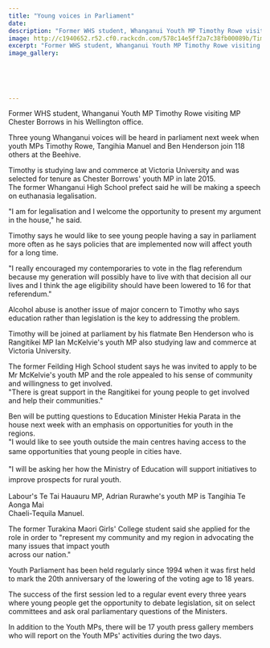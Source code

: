 ```yaml
---
title: "Young voices in Parliament"
date: 
description: "Former WHS student, Whanganui Youth MP Timothy Rowe visiting MP Chester Borrows in his Wellington office, Wanganui Chronicle article on 17/7/16..."
image: http://c1940652.r52.cf0.rackcdn.com/578c14e5ff2a7c38fb00089b/Timothy-Rowe-ex-student-in-parliament-july-2016.jpg
excerpt: "Former WHS student, Whanganui Youth MP Timothy Rowe visiting MP Chester Borrows in his Wellington office, Wanganui Chronicle article on 17/7/16..."
image_gallery:
    
    
    
    
    
---
```


<p>Former WHS student, Whanganui Youth MP Timothy Rowe visiting MP Chester Borrows in his Wellington office.</p>
<p>Three young Whanganui voices will be heard in parliament next week when youth MPs Timothy Rowe, Tangihia Manuel and Ben Henderson join 118 others at the Beehive.</p>
<p>Timothy is studying law and commerce at Victoria University and was selected for tenure as Chester Borrows' youth MP in late 2015.<br />The former Whanganui High School prefect said he will be making a speech on euthanasia legalisation.</p>
<p>"I am for legalisation and I welcome the opportunity to present my argument in the house," he said.</p>
<p>Timothy says he would like to see young people having a say in parliament more often as he says policies that are implemented now will affect youth for a long time.</p>
<p>"I really encouraged my contemporaries to vote in the flag referendum because my generation will possibly have to live with that decision all our lives and I think the age eligibility should have been lowered to 16 for that referendum."</p>
<p>Alcohol abuse is another issue of major concern to Timothy who says education rather than legislation is the key to addressing the problem.</p>
<p>Timothy will be joined at parliament by his flatmate Ben Henderson who is Rangitikei MP Ian McKelvie's youth MP also studying law and commerce at Victoria University.</p>
<p>The former Feilding High School student says he was invited to apply to be Mr McKelvie's youth MP and the role appealed to his sense of community and willingness to get involved.<br />"There is great support in the Rangitikei for young people to get involved and help their communities."</p>
<p>Ben will be putting questions to Education Minister Hekia Parata in the house next week with an emphasis on opportunities for youth in the regions.<br />"I would like to see youth outside the main centres having access to the same opportunities that young people in cities have.<span style="line-height: 1.5;">&nbsp;</span></p>
<p><span style="line-height: 1.5;">"I will be asking her how the Ministry of Education will support initiatives to improve prospects for rural youth.</span></p>
<p>Labour's Te Tai Hauauru MP, Adrian Rurawhe's youth MP is Tangihia Te Aonga Mai<br />Chaeli-Tequila Manuel.</p>
<p>The former Turakina Maori Girls' College student said she applied for the role in order to "represent my community and my region in advocating the many issues that impact youth<br />across our nation."</p>
<p>Youth Parliament has been held regularly since 1994 when it was first held to mark the 20th anniversary of the lowering of the voting age to 18 years.</p>
<p>The success of the first session led to a regular event every three years where young people get the opportunity to debate legislation, sit on select committees and ask oral parliamentary questions of the Ministers.</p>
<p>In addition to the Youth MPs, there will be 17 youth press gallery members who will report on the Youth MPs' activities during the two days.</p>

